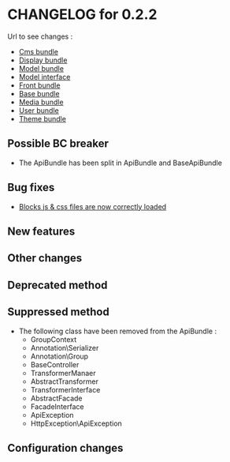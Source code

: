 # CHANGELOG for 0.2.2

Url to see changes : 

 - [Cms bundle](https://github.com/open-orchestra/open-orchestra-cms-bundle/compare/v0.2.1...v0.2.2)
 - [Display bundle](https://github.com/open-orchestra/open-orchestra-display-bundle/compare/v0.2.1...v0.2.2)
 - [Model bundle](https://github.com/open-orchestra/open-orchestra-model-bundle/compare/v0.2.1...v0.2.2)
 - [Model interface](https://github.com/open-orchestra/open-orchestra-model-interface/compare/v0.2.1...v0.2.2)
 - [Front bundle](https://github.com/open-orchestra/open-orchestra-front-bundle/compare/v0.2.1...v0.2.2)
 - [Base bundle](https://github.com/open-orchestra/open-orchestra-base-bundle/compare/v0.2.1...v0.2.2)
 - [Media bundle](https://github.com/open-orchestra/open-orchestra-media-bundle/compare/v0.2.1...v0.2.2)
 - [User bundle](https://github.com/open-orchestra/open-orchestra-user-bundle/compare/v0.2.1...v0.2.2)
 - [Theme bundle](https://github.com/open-orchestra/open-orchestra-theme-bundle/compare/v0.2.1...v0.2.2)

## Possible BC breaker

 - The ApiBundle has been split in ApiBundle and BaseApiBundle

## Bug fixes

 - [Blocks js & css files are now correctly loaded](https://trello.com/c/lEJM8l6C/868-3-fo-chargement-autonome-des-css-de-blocs-le-chargement-semble-ne-fonctionner-que-pour-le-premier-bloc-de-la-page-et-il-est-igno)

## New features

## Other changes

## Deprecated method

## Suppressed method

 - The following class have been removed from the ApiBundle : 
   - GroupContext
   - Annotation\Serializer
   - Annotation\Group
   - BaseController
   - TransformerManaer
   - AbstractTransformer
   - TransformerInterface
   - AbstractFacade
   - FacadeInterface
   - ApiException
   - HttpException\ApiException

## Configuration changes
